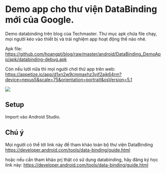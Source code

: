 Demo app cho thư viện DataBinding mới của Google.
==========================

Demo databinding trên blog của Techmaster.
Thư mục apk chứa file chạy, mọi người kéo vào thiết bị và trải nghiệm app hoạt động thế nào nhé.

Apk file: https://github.com/hoangpt/blog/raw/master/android/DataBinding_DemoApp/apk/databinding-debug.apk

Còn nếu lười nữa thì mọi người chơi thử app trên web:
https://appetize.io/app/d1xn2w9cmmaxhz3vjf2ajk64rm?device=nexus5&scale=75&orientation=portrait&osVersion=5.1

![](https://raw.githubusercontent.com/hoangpt/blog/master/android/DataBinding_DemoApp/apk/DataBinding_DemoApp.gif)

## Setup
Import vào Android Studio.

## Chú ý
Mọi người có thể tới link này để tham khảo toàn bộ thư viện DataBinding
https://developer.android.com/tools/data-binding/guide.html

hoặc nếu cần tham khảo prj thật có sử dụng databinding, hãy đăng ký học link này:
https://developer.android.com/tools/data-binding/guide.html
